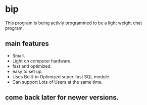 # bip

This program is being activly programmed to be a light weight chat program.

## main features

* Small.
* Light on computer hardware.
* fast and optimized.
* easy to set up.
* Uses Built-in Optimized super-fast SQL module.
* Can support Lots of Users at the same time.

## come back later for newer versions.
